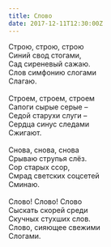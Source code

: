 ```yaml
---
title: Слово
date: 2017-12-11T12:30:00Z
---
```


Строю, строю, строю <br />Синий свод стогами, <br />Сад сиреневый сажаю. <br />Слов симфонию слогами <br />Слагаю. <br /><br />Строем, строем, строем <br />Сапоги сырые серые – <br />Седой старухи слуги – <br />Сердца синус следами <br />Сжигают. <br /><br />Снова, снова, снова <br />Срываю струпья слёз. <br />Сор старых ссор, <br />Смрад светских соцсетей <br />Сминаю. <br /><br />Слово! Слово! Слово <br />Сыскать скорей среди <br />Скучных стухших слов. <br />Слово, сияющее свежими <br />Слогами. 